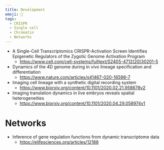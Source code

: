 ```yaml
---
title: Development
emoji: 🧬
tags:
  - CRISPR
  - Single cell
  - Chromatin
  - Networks
---
```


* A Single-Cell Transcriptomics CRISPR-Activation Screen Identifies Epigenetic Regulators of the Zygotic Genome Activation Program
  - https://www.cell.com/cell-systems/fulltext/S2405-4712(20)30201-5
* Dynamics of the 4D genome during in vivo lineage specification and differentiation
  - https://www.nature.com/articles/s41467-020-16598-7
* Imaging cell lineage with a synthetic digital recording system
  - https://www.biorxiv.org/content/10.1101/2020.02.21.958678v2
* Imaging translation dynamics in live embryos reveals spatial heterogeneities
  - https://www.biorxiv.org/content/10.1101/2020.04.29.058974v1

  
# Networks
* Inference of gene regulation functions from dynamic transcriptome data
  - https://elifesciences.org/articles/12188